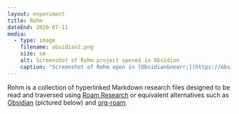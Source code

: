 ```yaml
---
layout: experiment
title: Rohm
dateEnd: 2020-07-11
media:
  - type: image
    filename: obsidian2.png
    size: sm
    alt: Screenshot of Rohm project opened in Obsidian
    caption: "Screenshot of Rohm open in [Obsidian&nearr;](https://obsidian.md)"
---
```


Rohm is a collection of hyperlinked Markdown research files designed to be read and traversed using [Roam Research](https://roamresearch.com) or equivalent alternatives such as [Obsidian](https://obsidian.md) (pictured below) and [org-roam](https://www.orgroam.com). 
